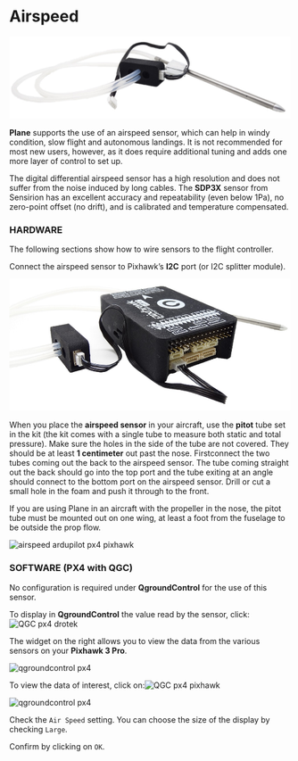 # Airspeed

![sdp33 sensirion](../../../images/sdp33.JPG)

**Plane** supports the use of an airspeed sensor, which can help in windy condition, slow flight and autonomous landings. It is not recommended for most new users, however, as it does require additional tuning and adds one more layer of control to set up.

The digital differential airspeed sensor has a high resolution and does not suffer from the noise induced by long cables. The **SDP3X** sensor from Sensirion has an excellent accuracy and repeatability (even below 1Pa), no zero-point offset (no drift), and is calibrated and temperature compensated.  



### HARDWARE

The following sections show how to wire sensors to the flight controller.

Connect the airspeed sensor to Pixhawk’s **I2C** port \(or I2C splitter module\). 

![sdp33 sensirion](../../../images/sdp33-pixhawk.JPG)

When you place the **airspeed sensor** in your aircraft, use the **pitot** tube set in the kit \(the kit comes with a single tube to measure both static and total pressure\). Make sure the holes in the side of the tube are not covered. They should be at least **1 centimeter** out past the nose. Firstconnect the two tubes coming out the back to the airspeed sensor. The tube coming straight out the back should go into the top port and the tube exiting at an angle should connect to the bottom port on the airspeed sensor. Drill or cut a small hole in the foam and push it through to the front.

If you are using Plane in an aircraft with the propeller in the nose, the pitot tube must be mounted out on one wing, at least a foot from the fuselage to be outside the prop flow.

![](https://drotek.com/wp-content/uploads/2017/01/pitotinstalled1-700x404.jpg "airspeed ardupilot px4 pixhawk")

### SOFTWARE \(PX4 with QGC\)

No configuration is required under **QgroundControl** for the use of this sensor.

To display in **QgroundControl** the value read by the sensor, click:![](https://drotek.com/wp-content/uploads/2017/01/Icone_Flight_Data_QGC.png "QGC px4 drotek")

The widget on the right allows you to view the data from the various sensors on your **Pixhawk 3 Pro**.

![](https://drotek.com/wp-content/uploads/2017/01/Flight_Data_Viewer_QGC.png "qgroundcontrol px4")

To view the data of interest, click on:![](https://drotek.com/wp-content/uploads/2017/01/Reglage_Flight_Data_Viewer_QGC.png "QGC px4 pixhawk")

![](https://drotek.com/wp-content/uploads/2017/01/Flight_Data_List_QGC-250x606.png "qgroundcontrol px4")

Check the `Air Speed` setting. You can choose the size of the display by checking `Large`.

Confirm by clicking on `OK`.

